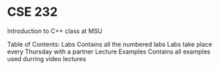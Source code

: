 # CSE 232
 Introduction to C++ class at MSU

Table of Contents:
    Labs
        Contains all the numbered labs
        Labs take place every Thursday with a partner
    Lecture Examples
        Contains all examples used durring video lectures